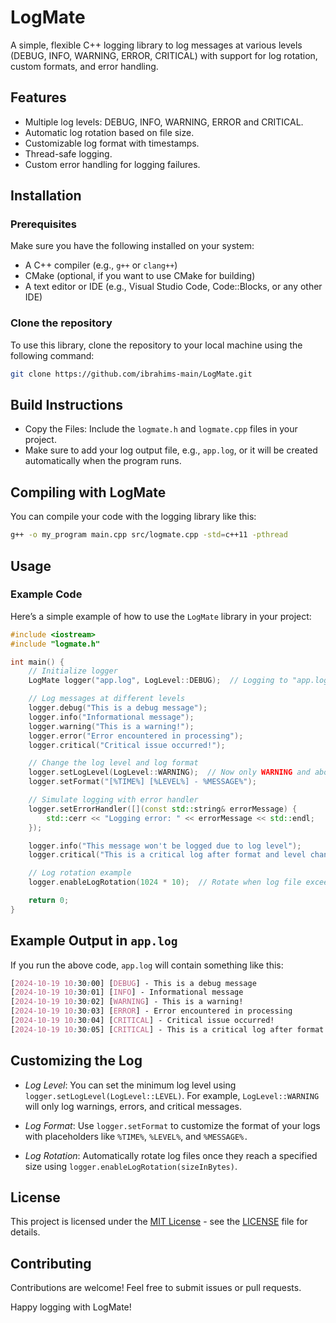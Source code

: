 # LogMate

A simple, flexible C++ logging library to log messages at various levels (DEBUG, INFO, WARNING, ERROR, CRITICAL) with support for log rotation, custom formats, and error handling.

## Features

- Multiple log levels: DEBUG, INFO, WARNING, ERROR and CRITICAL.
- Automatic log rotation based on file size.
- Customizable log format with timestamps.
- Thread-safe logging.
- Custom error handling for logging failures.

## Installation

### Prerequisites

Make sure you have the following installed on your system:
- A C++ compiler (e.g., `g++` or `clang++`)
- CMake (optional, if you want to use CMake for building)
- A text editor or IDE (e.g., Visual Studio Code, Code::Blocks, or any other IDE)

### Clone the repository

To use this library, clone the repository to your local machine using the following command:

```bash
git clone https://github.com/ibrahims-main/LogMate.git
```

## Build Instructions

- Copy the Files: Include the `logmate.h` and `logmate.cpp` files in your project.
- Make sure to add your log output file, e.g., `app.log`, or it will be created automatically when the program runs.

## Compiling with LogMate

You can compile your code with the logging library like this:

```bash
g++ -o my_program main.cpp src/logmate.cpp -std=c++11 -pthread
```

## Usage

### Example Code

Here’s a simple example of how to use the `LogMate` library in your project:

```c++
#include <iostream>
#include "logmate.h"

int main() {
    // Initialize logger
    LogMate logger("app.log", LogLevel::DEBUG);  // Logging to "app.log" with DEBUG level

    // Log messages at different levels
    logger.debug("This is a debug message");
    logger.info("Informational message");
    logger.warning("This is a warning!");
    logger.error("Error encountered in processing");
    logger.critical("Critical issue occurred!");

    // Change the log level and log format
    logger.setLogLevel(LogLevel::WARNING);  // Now only WARNING and above will be logged
    logger.setFormat("[%TIME%] [%LEVEL%] - %MESSAGE%");

    // Simulate logging with error handler
    logger.setErrorHandler([](const std::string& errorMessage) {
        std::cerr << "Logging error: " << errorMessage << std::endl;
    });

    logger.info("This message won't be logged due to log level");
    logger.critical("This is a critical log after format and level change!");

    // Log rotation example
    logger.enableLogRotation(1024 * 10);  // Rotate when log file exceeds 10KB

    return 0;
}
```

## Example Output in `app.log`

If you run the above code, `app.log` will contain something like this:

```css
[2024-10-19 10:30:00] [DEBUG] - This is a debug message
[2024-10-19 10:30:01] [INFO] - Informational message
[2024-10-19 10:30:02] [WARNING] - This is a warning!
[2024-10-19 10:30:03] [ERROR] - Error encountered in processing
[2024-10-19 10:30:04] [CRITICAL] - Critical issue occurred!
[2024-10-19 10:30:05] [CRITICAL] - This is a critical log after format and level change!
```

## Customizing the Log

- *Log Level*: You can set the minimum log level using `logger.setLogLevel(LogLevel::LEVEL)`. For example, `LogLevel::WARNING` will only log warnings, errors, and critical messages.

- *Log Format*: Use `logger.setFormat` to customize the format of your logs with placeholders like `%TIME%`, `%LEVEL%`, and `%MESSAGE%.`

- *Log Rotation*: Automatically rotate log files once they reach a specified size using `logger.enableLogRotation(sizeInBytes)`.

## License

This project is licensed under the [MIT License](LICENSE) - see the [LICENSE](LICENSE) file for details.

## Contributing

Contributions are welcome! Feel free to submit issues or pull requests.

Happy logging with LogMate!